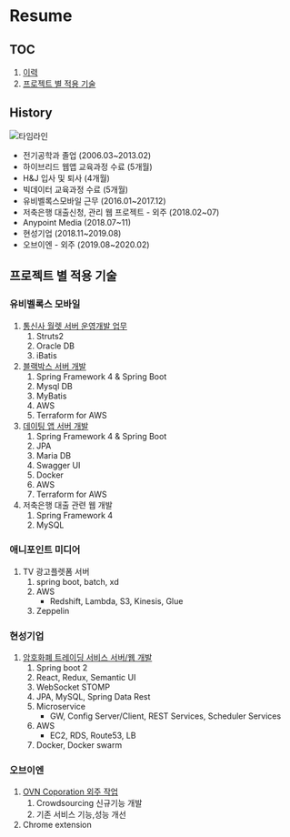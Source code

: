 # Resume

## TOC
1. [이력](#history)
3. [프로젝트 별 적용 기술](#프로젝트-별-적용-기술)


## History
![타임라인](https://s3.ap-northeast-2.amazonaws.com/cdn.heetaek.kim/2019_timeline.png)
- 전기공학과 졸업 (2006.03~2013.02)
- 하이브리드 웹앱 교육과정 수료 (5개월)
- H&J 입사 및 퇴사 (4개월)
- 빅데이터 교육과정 수료 (5개월)
- 유비벨록스모바일 근무 (2016.01~2017.12)
- 저축은행 대출신청, 관리 웹 프로젝트 - 외주 (2018.02~07)
- Anypoint Media (2018.07~11)
- 현성기업 (2018.11~2019.08)
- 오브이엔 - 외주 (2019.08~2020.02)

## 프로젝트 별 적용 기술

### 유비벨록스 모바일
1. [통신사 월렛 서버 운영개발 업무](projects/201601_통신사_월렛_서비스_서버.md)
    1. Struts2
    2. Oracle DB
    3. iBatis
2. [블랙박스 서버 개발](projects/201703_201706_블랙박스_서버.md)
    1. Spring Framework 4 & Spring Boot
    2. Mysql DB
    3. MyBatis
    4. AWS
    5. Terraform for AWS
3. [데이팅 앱 서버 개발](projects/201703_RomanticCampus.md)
    1. Spring Framework 4 & Spring Boot
    2. JPA
    3. Maria DB
    4. Swagger UI
    5. Docker
    6. AWS
    7. Terraform for AWS
4. 저축은행 대출 관련 웹 개발
    1. Spring Framework 4
    2. MySQL

### 애니포인트 미디어
1. TV 광고플렛폼 서버
    1. spring boot, batch, xd
    2. AWS
        - Redshift, Lambda, S3, Kinesis, Glue
    3. Zeppelin

### 현성기업
1. [암호화폐 트레이딩 서비스 서버/웹 개발](projects/201808_Trading.md)
    1. Spring boot 2
    2. React, Redux, Semantic UI
    3. WebSocket STOMP
    4. JPA, MySQL, Spring Data Rest
    5. Microservice
        - GW, Config Server/Client, REST Services, Scheduler Services
    6. AWS
        - EC2, RDS, Route53, LB
    7. Docker, Docker swarm

### 오브이엔
1. [OVN Coporation 외주 작업](projects/OVN.md)
    1. Crowdsourcing 신규기능 개발
    2. 기존 서비스 기능,성능 개선
2. Chrome extension
